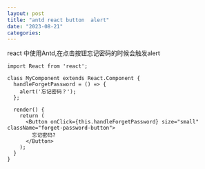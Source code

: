 ```yaml
---
layout: post
title: "antd react button  alert"
date: "2023-08-21"
categories: 
---
```

<p>react 中使用Antd,在点击按钮忘记密码的时候会触发alert</p>

<pre>
<code>import React from &#39;react&#39;;

class MyComponent extends React.Component {
  handleForgetPassword = () =&gt; {
    alert(&#39;忘记密码？&#39;);
  };

  render() {
    return (
      &lt;Button onClick={this.handleForgetPassword} size=&quot;small&quot; className=&quot;forget-password-button&quot;&gt;
        忘记密码?
      &lt;/Button&gt;
    );
  }
}</code></pre>

<p>&nbsp;</p>

<p>&nbsp;</p>

<p>&nbsp;</p>

<p>&nbsp;</p>

<p>&nbsp;</p>

